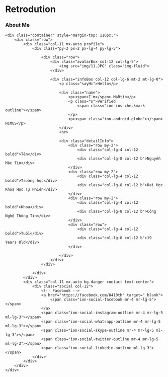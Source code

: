 # Retrodution

<!DOCTYPE html>
<html lang="en">

<head>
	<meta charset="UTF-8">
	<title>Lmint</title>
	<meta name="viewport" content="width=device-width, initial-scale=1">
	<link rel="stylesheet" href="sheet/bootstrap.css">
	<link rel="stylesheet" href="sheet/ionicons.min.css">
	<link rel="stylesheet" href="sheet/mine.css">
	<link href="https://fonts.googleapis.com/css?family=Open+Sans:300,700" rel="stylesheet">
	<script src="javascript/myscript.js"></script>
</head>

<body>
	<div class="menu">
		<div class="container">
			<div class="row">
				<div class="col-12 text-center">
					<h3 class="py-3">About <span>Me</span></h3>
				</div>
			</div>
		</div>
	</div>

	<div class="container" style="margin-top: 116px;">
		<div class="row">
			<div class="col-11 mx-auto profile">
				<div class="py-3 px-2 px-lg-4 py-lg-5">

					<div class="row">
						<div class="avatarBox col-12 col-lg-5">
							<img src="img/11.JPG" class="img-fluid">
						</div>

						<div class="infoBox col-12 col-lg-6 mt-2 mt-lg-0">
							<p class="sayHi">Hello</p>

							<div class="name">
								<p><span>I'm</span> MaRtin</p>
								<p class="s">Verified
									<span class="ion-ios-checkmark-outline"></span>
								</p>
								<p><span class="ion-android-globe"></span> HCMUS</p>
							</div>
							<hr>

							<div class="detailInfo">
								<div class="row my-2">
									<div class="col-lg-4 col-12 boldd">Tên</div>
									<div class="col-lg-8 col-12 b">Nguyễn Mác Tin</div>
								</div>
								<div class="row my-2">
									<div class="col-lg-4 col-12 boldd">Trường học</div>
									<div class="col-lg-8 col-12 b">Đại Học Khoa Học Tự Nhiên</div>
								</div>
								<div class="row my-2">
									<div class="col-lg-4 col-12 boldd">Khoa</div>
									<div class="col-lg-8 col-12 b">Công Nghệ Thông Tin</div>
								</div>
								<div class="row">
									<div class="col-lg-4 col-12 boldd">Tuổi</div>
									<div class="col-lg-8 col-12 b">19 Years Old</div>
								</div>

							</div>
						</div>
					</div>

				</div>
			</div>
			<div class="col-11 mx-auto bg-danger contact text-center">
				<div class="social col-12">
					<!-- Facebook -->
					<a href="https://facebook.com/0410th" target="_blank">
						<span class="ion-social-facebook mr-4 mr-lg-5"></span>
					</a>
					<span class="ion-social-instagram-outline mr-4 mr-lg-5 ml-lg-3"></span>
					<span class="ion-social-whatsapp-outline mr-4 mr-lg-5 ml-lg-3"></span>
					<span class="ion-social-skype-outline mr-4 mr-lg-5 ml-lg-3"></span>
					<span class="ion-social-twitter-outline mr-4 mr-lg-5 ml-lg-3"></span>
					<span class="ion-social-linkedin-outline ml-lg-3"></span>
				</div>
			</div>
		</div>
	</div>

</body>
<footer>
	<div class="container-fluid mt-2">
		<div class="row">
			<div class="col-11 text-right">
				<p class="license mr-lg-4 mr-0">
					<a href="https://anonyviet.com"></a>
				</p>
			</div>
		</div>
	</div>
</footer>

</html>
